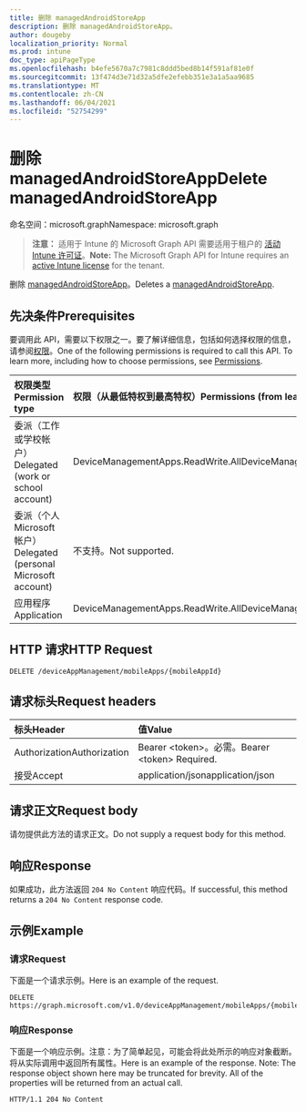 ```yaml
---
title: 删除 managedAndroidStoreApp
description: 删除 managedAndroidStoreApp。
author: dougeby
localization_priority: Normal
ms.prod: intune
doc_type: apiPageType
ms.openlocfilehash: b4efe5670a7c7981c8ddd5bed8b14f591af81e0f
ms.sourcegitcommit: 13f474d3e71d32a5dfe2efebb351e3a1a5aa9685
ms.translationtype: MT
ms.contentlocale: zh-CN
ms.lasthandoff: 06/04/2021
ms.locfileid: "52754299"
---
```

# <a name="delete-managedandroidstoreapp"></a><span data-ttu-id="ce61f-103">删除 managedAndroidStoreApp</span><span class="sxs-lookup"><span data-stu-id="ce61f-103">Delete managedAndroidStoreApp</span></span>

<span data-ttu-id="ce61f-104">命名空间：microsoft.graph</span><span class="sxs-lookup"><span data-stu-id="ce61f-104">Namespace: microsoft.graph</span></span>

> <span data-ttu-id="ce61f-105">**注意：** 适用于 Intune 的 Microsoft Graph API 需要适用于租户的 [活动 Intune 许可证](https://go.microsoft.com/fwlink/?linkid=839381)。</span><span class="sxs-lookup"><span data-stu-id="ce61f-105">**Note:** The Microsoft Graph API for Intune requires an [active Intune license](https://go.microsoft.com/fwlink/?linkid=839381) for the tenant.</span></span>

<span data-ttu-id="ce61f-106">删除 [managedAndroidStoreApp](../resources/intune-apps-managedandroidstoreapp.md)。</span><span class="sxs-lookup"><span data-stu-id="ce61f-106">Deletes a [managedAndroidStoreApp](../resources/intune-apps-managedandroidstoreapp.md).</span></span>

## <a name="prerequisites"></a><span data-ttu-id="ce61f-107">先决条件</span><span class="sxs-lookup"><span data-stu-id="ce61f-107">Prerequisites</span></span>
<span data-ttu-id="ce61f-p101">要调用此 API，需要以下权限之一。要了解详细信息，包括如何选择权限的信息，请参阅[权限](/graph/permissions-reference)。</span><span class="sxs-lookup"><span data-stu-id="ce61f-p101">One of the following permissions is required to call this API. To learn more, including how to choose permissions, see [Permissions](/graph/permissions-reference).</span></span>

|<span data-ttu-id="ce61f-110">权限类型</span><span class="sxs-lookup"><span data-stu-id="ce61f-110">Permission type</span></span>|<span data-ttu-id="ce61f-111">权限（从最低特权到最高特权）</span><span class="sxs-lookup"><span data-stu-id="ce61f-111">Permissions (from least to most privileged)</span></span>|
|:---|:---|
|<span data-ttu-id="ce61f-112">委派（工作或学校帐户）</span><span class="sxs-lookup"><span data-stu-id="ce61f-112">Delegated (work or school account)</span></span>|<span data-ttu-id="ce61f-113">DeviceManagementApps.ReadWrite.All</span><span class="sxs-lookup"><span data-stu-id="ce61f-113">DeviceManagementApps.ReadWrite.All</span></span>|
|<span data-ttu-id="ce61f-114">委派（个人 Microsoft 帐户）</span><span class="sxs-lookup"><span data-stu-id="ce61f-114">Delegated (personal Microsoft account)</span></span>|<span data-ttu-id="ce61f-115">不支持。</span><span class="sxs-lookup"><span data-stu-id="ce61f-115">Not supported.</span></span>|
|<span data-ttu-id="ce61f-116">应用程序</span><span class="sxs-lookup"><span data-stu-id="ce61f-116">Application</span></span>|<span data-ttu-id="ce61f-117">DeviceManagementApps.ReadWrite.All</span><span class="sxs-lookup"><span data-stu-id="ce61f-117">DeviceManagementApps.ReadWrite.All</span></span>|

## <a name="http-request"></a><span data-ttu-id="ce61f-118">HTTP 请求</span><span class="sxs-lookup"><span data-stu-id="ce61f-118">HTTP Request</span></span>
<!-- {
  "blockType": "ignored"
}
-->
``` http
DELETE /deviceAppManagement/mobileApps/{mobileAppId}
```

## <a name="request-headers"></a><span data-ttu-id="ce61f-119">请求标头</span><span class="sxs-lookup"><span data-stu-id="ce61f-119">Request headers</span></span>
|<span data-ttu-id="ce61f-120">标头</span><span class="sxs-lookup"><span data-stu-id="ce61f-120">Header</span></span>|<span data-ttu-id="ce61f-121">值</span><span class="sxs-lookup"><span data-stu-id="ce61f-121">Value</span></span>|
|:---|:---|
|<span data-ttu-id="ce61f-122">Authorization</span><span class="sxs-lookup"><span data-stu-id="ce61f-122">Authorization</span></span>|<span data-ttu-id="ce61f-123">Bearer &lt;token&gt;。必需。</span><span class="sxs-lookup"><span data-stu-id="ce61f-123">Bearer &lt;token&gt; Required.</span></span>|
|<span data-ttu-id="ce61f-124">接受</span><span class="sxs-lookup"><span data-stu-id="ce61f-124">Accept</span></span>|<span data-ttu-id="ce61f-125">application/json</span><span class="sxs-lookup"><span data-stu-id="ce61f-125">application/json</span></span>|

## <a name="request-body"></a><span data-ttu-id="ce61f-126">请求正文</span><span class="sxs-lookup"><span data-stu-id="ce61f-126">Request body</span></span>
<span data-ttu-id="ce61f-127">请勿提供此方法的请求正文。</span><span class="sxs-lookup"><span data-stu-id="ce61f-127">Do not supply a request body for this method.</span></span>

## <a name="response"></a><span data-ttu-id="ce61f-128">响应</span><span class="sxs-lookup"><span data-stu-id="ce61f-128">Response</span></span>
<span data-ttu-id="ce61f-129">如果成功，此方法返回 `204 No Content` 响应代码。</span><span class="sxs-lookup"><span data-stu-id="ce61f-129">If successful, this method returns a `204 No Content` response code.</span></span>

## <a name="example"></a><span data-ttu-id="ce61f-130">示例</span><span class="sxs-lookup"><span data-stu-id="ce61f-130">Example</span></span>

### <a name="request"></a><span data-ttu-id="ce61f-131">请求</span><span class="sxs-lookup"><span data-stu-id="ce61f-131">Request</span></span>
<span data-ttu-id="ce61f-132">下面是一个请求示例。</span><span class="sxs-lookup"><span data-stu-id="ce61f-132">Here is an example of the request.</span></span>
``` http
DELETE https://graph.microsoft.com/v1.0/deviceAppManagement/mobileApps/{mobileAppId}
```

### <a name="response"></a><span data-ttu-id="ce61f-133">响应</span><span class="sxs-lookup"><span data-stu-id="ce61f-133">Response</span></span>
<span data-ttu-id="ce61f-p102">下面是一个响应示例。注意：为了简单起见，可能会将此处所示的响应对象截断。将从实际调用中返回所有属性。</span><span class="sxs-lookup"><span data-stu-id="ce61f-p102">Here is an example of the response. Note: The response object shown here may be truncated for brevity. All of the properties will be returned from an actual call.</span></span>
``` http
HTTP/1.1 204 No Content
```




